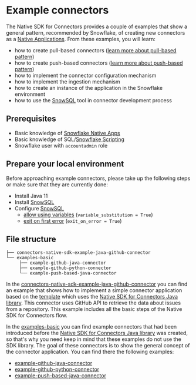 # Example connectors

The Native SDK for Connectors provides a couple of examples that show a general pattern, recommended by Snowflake, of 
creating new connectors as a [Native Applications][Native Apps docs]. 
From these examples, you will learn:
* how to create pull-based connectors ([learn more about pull-based pattern][Pull-based pattern])
* how to create push-based connectors ([learn more about push-based pattern][Push-based pattern])
* how to implement the connector configuration mechanism
* how to implement the ingestion mechanism
* how to create an instance of the application in the Snowflake environment
* how to use the [SnowSQL][SnowSQL guide] tool in connector development process

## Prerequisites

- Basic knowledge of [Snowflake Native Apps][Native Apps docs]
- Basic knowledge of SQL/[Snowflake Scripting][Snowflake Scripting docs]
- Snowflake user with `accountadmin` role

## Prepare your local environment

Before approaching example connectors, please take up the following steps or make sure that they are currently done:
- Install Java 11
- Install [SnowSQL][SnowSQL guide]
- Configure [SnowSQL][SnowSQL guide]
  - [allow using variables][SnowSQL variables] (`variable_substitution = True`)
  - [exit on first error][SnowSQL exit on error] (`exit_on_error = True`)

## File structure

```text
├── connectors-native-sdk-example-java-github-connector
└── examples-basic
     ├── example-github-java-connector
     ├── example-github-python-connector
     └── example-push-based-java-connector
```

In the [connectors-native-sdk-example-java-github-connector][connectors-native-sdk-example-java-github-connector dir]
you can find an example that shows how to implement a simple connector application based on the [template][connectors-native-sdk template]
which uses the [Native SDK for Connectors Java library][connectors-native-sdk-java]. This connector uses GitHub API to 
retrieve the data about issues from a repository. This example includes all the basic steps of the Native SDK for 
Connectors flow.

In the [examples-basic][examples-basic dir] you can find example connectors that had been introduced before the [Native SDK 
for Connectors Java library][connectors-native-sdk-java] was created, so that's why you need keep in mind that these examples
do not use the SDK library. The goal of these connectors is to show the general concept of the connector application. 
You can find there the following examples:
* [example-github-java-connector][example-github-java-connector dir]
* [example-github-python-connector][example-github-python-connector dir]
* [example-push-based-java-connector][example-push-based-java-connector dir]



[Native Apps docs]: https://docs.snowflake.com/en/developer-guide/native-apps/native-apps-about
[SnowSQL guide]: https://docs.snowflake.com/en/user-guide/snowsql
[SnowSQL variables]: https://docs.snowflake.com/en/user-guide/snowsql-use#enabling-variable-substitution
[SnowSQL exit on error]: https://docs.snowflake.com/en/user-guide/snowsql-config#exit-on-error
[Snowflake Scripting docs]: https://docs.snowflake.com/en/developer-guide/snowflake-scripting/index
[Pull-based pattern]: TODO:add_url_to_docs
[Push-based pattern]: TODO:add_url_to_docs

[connectors-native-sdk-example-java-github-connector dir]: ./connectors-native-sdk-example-java-github-connector
[example-github-java-connector dir]: ./examples-basic/example-github-java-connector
[example-github-python-connector dir]: ./examples-basic/example-github-python-connector
[example-push-based-java-connector dir]: ./examples-basic/example-push-based-java-connector

[examples-basic dir]: ./examples-basic
[connectors-native-sdk template]: ../templates/connectors-native-sdk-template
[connectors-native-sdk-java]: ../connectors-native-sdk-java
